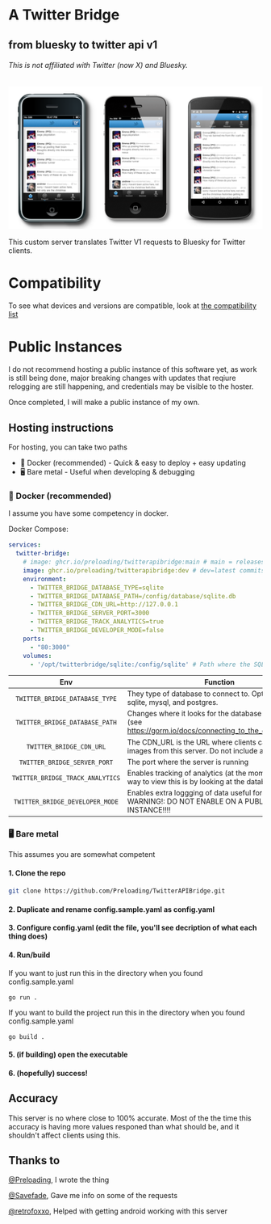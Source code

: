 # A Twitter Bridge
## from bluesky to twitter api v1
###### This is not affiliated with Twitter (now X) and Bluesky.

![An iPhone 3G, iPhone 4S, and Nexus 4 showing the Twitter home timeline](https://raw.githubusercontent.com/Preloading/TwitterAPIBridge/refs/heads/main/resources/1.png)

This custom server translates Twitter V1 requests to Bluesky for Twitter clients.

# Compatibility
To see what devices and versions are compatible, look at [the compatibility list](https://github.com/Preloading/TwitterAPIBridge/blob/main/COMPATIBILITY.md)

# Public Instances

I do not recommend hosting a public instance of this software yet, as work is still being done, major breaking changes with updates that reqiure relogging are still happening, and credentials may be visible to the hoster.

Once completed, I will make a public instance of my own.

## Hosting instructions
For hosting, you can take two paths
- 🐳 Docker (recommended) - Quick & easy to deploy + easy updating
- 🖥 Bare metal - Useful when developing & debugging


### 🐳 Docker (recommended)
I assume you have some competency in docker.

Docker Compose:
```yaml
services:
  twitter-bridge:
    # image: ghcr.io/preloading/twitterapibridge:main # main = releases/stable
    image: ghcr.io/preloading/twitterapibridge:dev # dev=latest commits/test version
    environment:
      - TWITTER_BRIDGE_DATABASE_TYPE=sqlite
      - TWITTER_BRIDGE_DATABASE_PATH=/config/database/sqlite.db
      - TWITTER_BRIDGE_CDN_URL=http://127.0.0.1
      - TWITTER_BRIDGE_SERVER_PORT=3000
      - TWITTER_BRIDGE_TRACK_ANALYTICS=true
      - TWITTER_BRIDGE_DEVELOPER_MODE=false
    ports:
      - "80:3000"
    volumes:
      - '/opt/twitterbridge/sqlite:/config/sqlite' # Path where the SQLite DB is stored. It is safe to remove if you aren't using SQLite for your database.
```

|Env|Function|Default|
| :----: | --- | :---: |
|``TWITTER_BRIDGE_DATABASE_TYPE``| They type of database to connect to. Options include sqlite, mysql, and postgres. |``"sqlite"``|
|``TWITTER_BRIDGE_DATABASE_PATH``| Changes where it looks for the database (Path/DSN) (see https://gorm.io/docs/connecting_to_the_database.html) |``"/config/database/sqlite.db"``|
|``TWITTER_BRIDGE_CDN_URL``| The CDN_URL is the URL where clients can access images from this server. Do not include a trailing slash. | ``"http://127.0.0.1:3000"`` |
|``TWITTER_BRIDGE_SERVER_PORT``| The port where the server is running |``3000``|
|``TWITTER_BRIDGE_TRACK_ANALYTICS``| Enables tracking of analytics (at the moment the only way to view this is by looking at the database) |``true``|
|``TWITTER_BRIDGE_DEVELOPER_MODE``| Enables extra loggging of data useful for debugging. WARNING!: DO NOT ENABLE ON A PUBLIC INSTANCE!!!! |``"/config/sqlite/scratchcord.db"``|

### 🖥 Bare metal
This assumes you are somewhat competent
#### 1. Clone the repo
```bash
git clone https://github.com/Preloading/TwitterAPIBridge.git
```
#### 2. Duplicate and rename config.sample.yaml as config.yaml
#### 3. Configure config.yaml (edit the file, you'll see decription of what each thing does)
#### 4. Run/build
If you want to just run this in the directory when you found config.sample.yaml
```
go run .
```
If you want to build the project run this in the directory when you found config.sample.yaml
```
go build .
```
#### 5. (if building) open the executable
#### 6. (hopefully) success!

## Accuracy
This server is no where close to 100% accurate. Most of the the time this accuracy is having more values responed than what should be, and it shouldn't affect clients using this.

## Thanks to
[@Preloading](https://github.com/Preloading), I wrote the thing

[@Savefade](https://github.com/Savefade), Gave me info on some of the requests

[@retrofoxxo](https://github.com/retrofoxxo), Helped with getting android working with this server